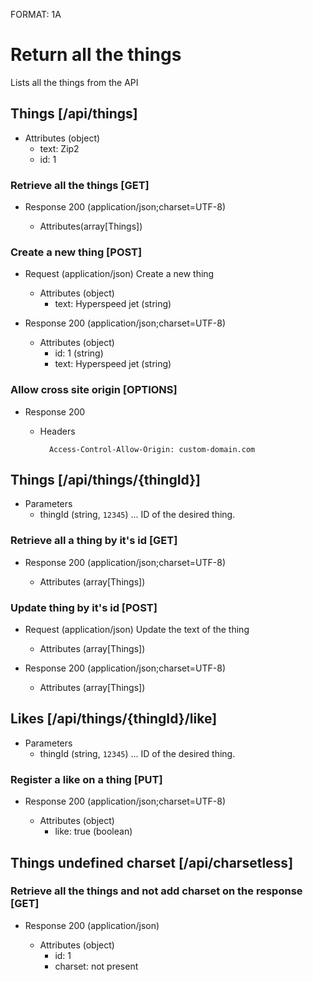 FORMAT: 1A

# Return all the things
Lists all the things from the API

## Things [/api/things]

+ Attributes (object)
    + text: Zip2
    + id: 1

### Retrieve all the things [GET]

+ Response 200 (application/json;charset=UTF-8)

    + Attributes(array[Things])

### Create a new thing [POST]

+ Request (application/json)
Create a new thing

    + Attributes (object)
        + text: Hyperspeed jet (string)

+ Response 200 (application/json;charset=UTF-8)

    + Attributes (object)
        + id: 1 (string)
        + text: Hyperspeed jet (string)

### Allow cross site origin [OPTIONS]

+ Response 200
    + Headers

            Access-Control-Allow-Origin: custom-domain.com

## Things [/api/things/{thingId}]

+ Parameters
    + thingId (string, `12345`) ... ID of the desired thing.

### Retrieve all a thing by it's id [GET]

+ Response 200 (application/json;charset=UTF-8)

    + Attributes (array[Things])

### Update thing by it's id [POST]

+ Request (application/json)
Update the text of the thing

    + Attributes (array[Things])

+ Response 200 (application/json;charset=UTF-8)

    + Attributes (array[Things])

## Likes [/api/things/{thingId}/like]

+ Parameters
    + thingId (string, `12345`) ... ID of the desired thing.

### Register a like on a thing [PUT]

+ Response 200 (application/json;charset=UTF-8)

    + Attributes (object)
        + like: true (boolean)


## Things undefined charset [/api/charsetless]

### Retrieve all the things and not add charset on the response [GET]

+ Response 200 (application/json)

    + Attributes (object)
        + id: 1
        + charset: not present
